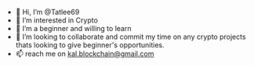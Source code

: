 - 👋 Hi, I’m @Tatlee69
- 👀 I’m interested in Crypto
- 🌱 I’m a beginner and willing to learn
- 💞️ I’m looking to collaborate and commit my time on any crypto projects thats looking to give beginner's opportunities.
- 📫 reach me on kal.blockchain@gmail.com

<!---
Tatlee69/Tatlee69 is a ✨ special ✨ repository because its `README.md` (this file) appears on your GitHub profile.
You can click the Preview link to take a look at your changes.
--->
